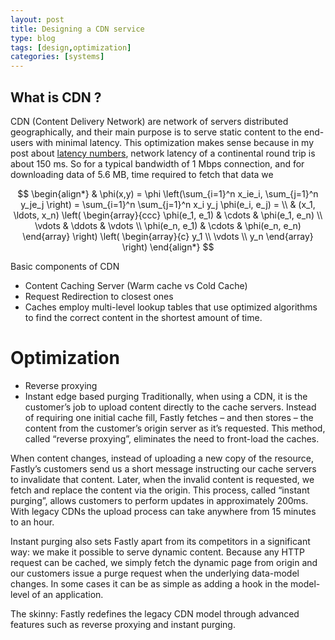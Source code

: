 ```yaml
---
layout: post
title: Designing a CDN service
type: blog
tags: [design,optimization]
categories: [systems]
---
```


## What is CDN ? 
CDN (Content Delivery Network) are network of servers distributed geographically, and their main purpose is to serve static content to the end-users with minimal latency. This optimization makes sense because in my post about [latency numbers](https://rarchk.github.io/systems/2017/01/26/latency-numbers-that-every-software-programmer-should-know/), network latency of a continental round trip is about 150 ms. So for a typical bandwidth of 1 Mbps connection, and for downloading data of 5.6 MB, time required to fetch that data we 

$$
\begin{align*}
  & \phi(x,y) = \phi \left(\sum_{i=1}^n x_ie_i, \sum_{j=1}^n y_je_j \right)
  = \sum_{i=1}^n \sum_{j=1}^n x_i y_j \phi(e_i, e_j) = \\
  & (x_1, \ldots, x_n) \left( \begin{array}{ccc}
      \phi(e_1, e_1) & \cdots & \phi(e_1, e_n) \\
      \vdots & \ddots & \vdots \\
      \phi(e_n, e_1) & \cdots & \phi(e_n, e_n)
    \end{array} \right)
  \left( \begin{array}{c}
      y_1 \\
      \vdots \\
      y_n
    \end{array} \right)
\end{align*}
$$

Basic components of CDN 

- Content Caching Server (Warm cache vs Cold Cache)
- Request Redirection to closest ones 
- Caches employ multi-level lookup tables that use optimized algorithms to find the correct content in the shortest amount of time.

Optimization 
=== 
- Reverse proxying 
- Instant edge based purging 
Traditionally, when using a CDN, it is the customer’s job to upload content directly to the cache servers. Instead of requiring one initial cache fill, Fastly fetches – and then stores – the content from the customer’s origin server as it’s requested. This method, called “reverse proxying”, eliminates the need to front-load the caches.

When content changes, instead of uploading a new copy of the resource, Fastly’s customers send us a short message instructing our cache servers to invalidate that content. Later, when the invalid content is requested, we fetch and replace the content via the origin. This process, called “instant purging”, allows customers to perform updates in approximately 200ms. With legacy CDNs the upload process can take anywhere from 15 minutes to an hour.

Instant purging also sets Fastly apart from its competitors in a significant way: we make it possible to serve dynamic content. Because any HTTP request can be cached, we simply fetch the dynamic page from origin and our customers issue a purge request when the underlying data-model changes. In some cases it can be as simple as adding a hook in the model-level of an application.

The skinny: Fastly redefines the legacy CDN model through advanced features such as reverse proxying and instant purging.     
